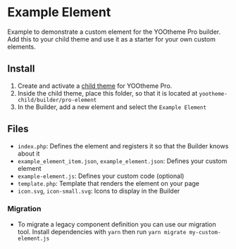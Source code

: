 # Example Element

Example to demonstrate a custom element for the YOOtheme Pro builder. Add this to your child theme and use it as a starter for your own custom elements.

## Install

1. Create and activate a [child theme](http://yootheme.com/pro/docs/#/child-themes) for YOOtheme Pro.
2. Inside the child theme, place this folder, so that it is located at `yootheme-child/builder/pro-element`
3. In the Builder, add a new element and select the `Example Element`

## Files

- `index.php`: Defines the element and registers it so that the Builder knows about it
- `example_element_item.json`, `example_element.json`: Defines your custom element
- `example-element.js`: Defines your custom code (optional)
- `template.php`: Template that renders the element on your page
- `icon.svg`, `icon-small.svg`: Icons to display in the Builder

### Migration

- To migrate a legacy component definition you can use our migration tool.
 Install dependencies with `yarn` then run `yarn migrate my-custom-element.js`